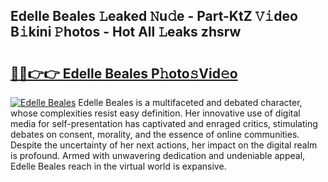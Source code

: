 ## Edelle Beales 𝙻eaked 𝙽u𝚍e - Part-KtZ 𝚅𝚒deo B𝚒kini 𝙿hotos - Hot All 𝙻eaks zhsrw

# <h2><a href="http://ld7plwo.urlbe.top/?page=Edelle+Beales">🔗🔗👉👉 Edelle Beales P𝚑oto𝚜Vid𝚎o</a></h2>

[![Edelle Beales](https://i.imgur.com/eBuTRDB.gif)](http://ld7plwo.urlbe.top/?page=Edelle+Beales)
Edelle Beales is a multifaceted and debated character, whose complexities resist easy definition. Her innovative use of digital media for self-presentation has captivated and enraged critics, stimulating debates on consent, morality, and the essence of online communities. Despite the uncertainty of her next actions, her impact on the digital realm is profound. Armed with unwavering dedication and undeniable appeal, Edelle Beales reach in the virtual world is expansive.
